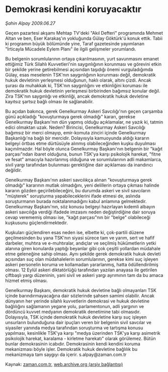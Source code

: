 # Demokrasi kendini koruyacaktır

*Şahin Alpay 2009.06.27*

<tr><td class="metin" colspan="2" style="padding-top: 20px; padding-left: 5px; padding-right: 10px;">Geçen pazartesi akşamı Mehtap TV'deki "Akıl Defteri" programında Mehmet Altan ve ben, Eser Karakaş'ın yokluğunda Gülay Göktürk'ü konuk ettik. Tabii ki programın büyük bölümünde yine, Taraf gazetesinde yayımlanan "İrticayla Mücadele Eylem Planı" ile ilgili gelişmeler yorumlandı.</td></tr><tr><td class="metin" colspan="2" style="padding-top: 20px; padding-left: 5px; padding-right: 10px;"><p> Bu belgenin sorumlularının ortaya çıkarılmasının, yurt savunmasını emanet ettiğimiz Türk Silahlı Kuvvetleri'nin saygınlığının korunması ve görevini etkin bir şekilde yerine getirebilmesi açısından taşıdığı önemi vurguladığımda Gülay, esas meselenin TSK'nın saygınlığının korunması değil, demokratik hukuk devletinin yerleşmesi olduğunun, haklı olarak, altını çizdi. Ancak şurası da muhakkak ki, TSK'nın saygınlığını ve etkinliğini koruması ile demokratik hukuk devletinin yerleşmesi birbirinden bağımsız konular değil. Zira TSK'nın saygınlığı ve etkinliği, ancak demokratik hukuk devletine kayıtsız şartsız bağlı olması ile sağlanabilir.
<p>Bu açıdan bakınca, gerek Genelkurmay Askeri Savcılığı'nın geçen çarşamba günü açıkladığı "kovuşturmaya gerek olmadığı" kararı, gerekse Genelkurmay Başkanı'nın dün yapmış olduğu açıklamalar, ne yazık ki, tatmin edici olmaktan uzak. Neden? Birincisi, Genelkurmay Askeri Savcılığı bağımsız bir merci olmayıp, emir-komuta zinciri içinde Genelkurmay Başkanlığı'na bağlı bir mercidir. Dolayısıyla kamuoyunda aldığı kararın belgeyi örtbas etme dürtüsüyle alınmış olabileceğinden kuşku duyulması kaçınılmazdır. Hal böyle olunca Genelkurmay Başkanı'nın belgenin bir "kağıt parçası"ndan ibaret olduğuna, bunun TSK'ya karşı psikolojik harekat, "fitne ve fesat" amacıyla hazırlanmış olduğuna ve sorumlularının adli makamlarca, sivil yargı tarafından bulunması gerektiğine dair açıklaması da inandırıcı değildir.
<p>Genelkurmay Başkanı'nın askeri savcılıkça alınan "kovuşturmaya gerek olmadığı" kararının mutlak olmadığını, yeni delillerin ortaya çıkması halinde kararın gözden geçirilebileceğini, bu durumda askeri ve sivil savcıların "müşterek" soruşturma yapabileceklerini ifade etmesi de, aslında soruşturmanın burada noktalanmadığını kabul anlamına gelmektedir. Genelkurmay Başkanı'nın, söz konusu belgeyi hazırlayan kıdemli albayın askeri savcılığa verdiği ifadede imzasını neden değiştirdiğine dair soruya cevap verememiş olması ise, "kağıt parçası"nın bir "belge" olabileceği kuşkusunu güçlendirmektedir.
<p>Kuşkuları güçlendiren esas neden ise, elbette ki, çok-partili düzene geçilmesinden bu yana TSK'nın siyasi sürece tam ve yarım, sert ve hafif darbeler, muhtıra ve e-muhtıralar, andıçlar ve seçilmiş hükümetlerin yetki alanına giren konularda yaptığı beyanlar gibi çok çeşitli yollardan müdahale etme geleneğine sahip olması. Aynı şekilde gerek demokratik hukuk devleti açısından suç olan müdahalelerin sorumlularının, gerekse kimi suç işleyen askeri personelin koruma ve kollamadan yararlanmış, hatta ödüllendirilmiş olması. 12 Eylül askeri diktatörlüğü tarafından yazılan anayasa ile getirilen çiftbaşlı yargı düzeninin, yani sivil ve askeri yargı ayrımının tam da bu amaca hizmet etmiş olması.
<p>Genelkurmay Başkanı, demokratik hukuk devletine bağlı olmayanları TSK içinde barındırmayacağına dair sözlerinde şahsen samimi olabilir. Ancak dünyanın her yerinde silahlı kuvvetlerin demokrasi ve hukuk devletine bağlılığını sağlamanın yegane yolu, parlamentonun, adli yargının ve dördüncü kuvvet medyanın demokratik denetimine tabi olmasıdır. Dolayısıyla, TSK içinde demokratik hukuk devletine karşı suç işleyen unsurların bulunduğuna dair ipuçları veren bir belgenin sivil savcılar ve siyasiler yanında medya tarafından soruşturma ve tartışma konusu yapılması, kesinlikle TSK'ya karşı "medya üzerinden TSK'ya karşı asimetrik psikolojik harekat, karalama - kirletme harekatı" olarak görülemez. Bütün bunlar demokrasinin icabıdır. Demokrasinin kendi kendini koruma mekanizması böyle işler. Demokratik hukuk devletine bağlılık bu mekanizmaya tam saygıyı da içerir. s.alpay@zaman.com.tr<br/></p></p></p></p></p></td></tr>

Kaynak: [zaman.com.tr](http://zaman.com.tr/yazar.do?yazino=863338), [web.archive.org (arşiv bağlantısı)](http://web.archive.org/web/20090830111752/http://www.zaman.com.tr:80/yazar.do?yazino=863338)
